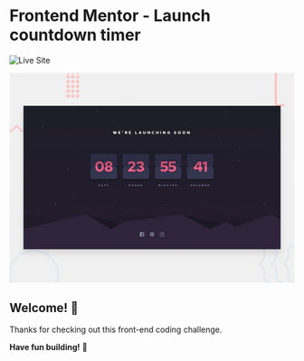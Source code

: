 # Frontend Mentor - Launch countdown timer
![Live Site](https://naythankik.github.io/countdown/)

![Design preview for the Launch countdown timer coding challenge](./design/desktop-preview.jpg)

## Welcome! 👋

Thanks for checking out this front-end coding challenge.

**Have fun building!** 🚀
